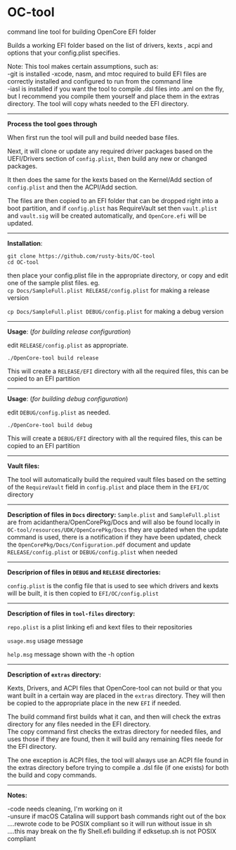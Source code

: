# OC-tool
command line tool for building OpenCore EFI folder

Builds a working EFI folder based on the list of drivers, kexts , acpi and options that your config.plist specifies.

Note: This tool makes certain assumptions, such as:  
-git is installed
-xcode, nasm, and mtoc required to build EFI files are correctly installed and configured to run from the command line  
-iasl is installed if you want the tool to compile .dsl files into .aml on the fly, but I recommend you compile them yourself and place them in the extras directory. The tool will copy whats needed to the EFI directory.  

---

**Process the tool goes through**

When first run the tool will pull and build needed base files.

Next, it will clone or update any required driver packages based on the UEFI/Drivers section of `config.plist`, then build any new or changed packages. 

It then does the same for the kexts based on the Kernel/Add section of `config.plist` and then the ACPI/Add section.  

The files are then copied to an EFI folder that can be dropped right into a boot partition, and if `config.plist` has RequireVault set then `vault.plist` and `vault.sig` will be created automatically, and `OpenCore.efi` will be updated.  

---

**Installation**:

`git clone https://github.com/rusty-bits/OC-tool`   
`cd OC-tool`

then place your config.plist file in the appropriate directory, or copy and edit one of the sample plist files. eg.    
`cp Docs/SampleFull.plist RELEASE/config.plist` for making a release version

`cp Docs/SampleFull.plist DEBUG/config.plist` for making a debug version

---

**Usage**: (*for building release configuration*)

edit `RELEASE/config.plist` as appropriate.  

`./OpenCore-tool build release`

This will create a `RELEASE/EFI` directory with all the required files, this can be copied to an EFI partition

---

**Usage**: (*for building debug configuration*)

edit `DEBUG/config.plist` as needed.  

`./OpenCore-tool build debug`

This will create a `DEBUG/EFI` directory with all the required files, this can be copied to an EFI partition

---

**Vault files:**

The tool will automatically build the required vault files based on the setting of the `RequireVault` field in `config.plist` and place them in the `EFI/OC` directory

---

**Description of files in `Docs` directory:**
`Sample.plist` and `SampleFull.plist` are from acidanthera/OpenCorePkg/Docs and will also be found locally in `OC-tool/resources/UDK/OpenCorePkg/Docs` they are updated when the update command is used, there is a notification if they have been updated, check the `OpenCorePkg/Docs/Configuration.pdf` document and update `RELEASE/config.plist` or `DEBUG/config.plist` when needed  

---

**Descriprion of files in `DEBUG` and `RELEASE` directories:**

`config.plist` is the config file that is used to see which drivers and kexts will be built, it is then copied to `EFI/OC/config.plist`  

---

**Description of files in `tool-files` directory:**  

`repo.plist` is a plist linking efi and kext files to their repositories  

`usage.msg` usage message  

`help.msg` message shown with the -h option  

---

**Description of `extras` directory:**  

Kexts, Drivers, and ACPI files that OpenCore-tool can not build or that you want built in a certain way are placed in the `extras` directory.  They will then be copied to the appropriate place in the new `EFI` if needed.  

The build command first builds what it can, and then will check the extras directory for any files needed in the EFI directory.  
The copy command first checks the extras directory for needed files, and uses those if they are found, then it will build any remaining files neede for the EFI directory.  

The one exception is ACPI files, the tool will always use an ACPI file found in the extras directory before trying to compile a .dsl file (if one exists) for both the build and copy commands.  

---

**Notes:**

-code needs cleaning, I'm working on it   
-unsure if macOS Catalina will support bash commands right out of the box  
....rewrote code to be POSIX compliant so it will run without issue in sh  
....this may break on the fly Shell.efi building if edksetup.sh is not POSIX compliant  
